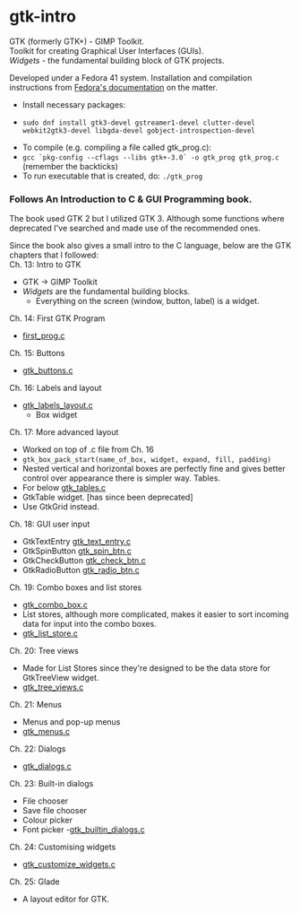 # gtk-intro

GTK (formerly GTK+) - GIMP Toolkit.  
Toolkit for creating Graphical User Interfaces (GUIs).  
*Widgets* - the fundamental building block of GTK projects. 

Developed under a Fedora 41 system.
Installation and compilation instructions from [Fedora's documentation](https://developer.fedoraproject.org/tech/languages/c/gtk.html) on the matter.
- Install necessary packages:
- ```
  sudo dnf install gtk3-devel gstreamer1-devel clutter-devel webkit2gtk3-devel libgda-devel gobject-introspection-devel
  ```
- To compile (e.g. compiling a file called gtk_prog.c):
- ``gcc `pkg-config --cflags --libs gtk+-3.0` -o gtk_prog gtk_prog.c`` (remember the backticks)  
- To run executable that is created, do: `./gtk_prog`

### Follows An Introduction to C & GUI Programming book.  
The book used GTK 2 but I utilized GTK 3. Although some functions where deprecated I've searched and made use of the recommended ones.

Since the book also gives a small intro to the C language, below are the GTK chapters that I followed:  
Ch. 13: Intro to GTK  
- GTK -> GIMP Toolkit
- *Widgets* are the fundamental building blocks.
  - Everything on the screen (window, button, label) is a widget.

Ch. 14: First GTK Program  
- [first_prog.c](first_prog.c) 

Ch. 15: Buttons  
- [gtk_buttons.c](gtk_buttons.c)

Ch. 16: Labels and layout  
- [gtk_labels_layout.c](gtk_labels_layout.c) 
  - Box widget

Ch. 17: More advanced layout
- Worked on top of .c file from Ch. 16 
- `gtk_box_pack_start(name_of_box, widget, expand, fill, padding)`
- Nested vertical and horizontal boxes are perfectly fine and gives
better control over appearance there is simpler way. Tables.
- For below [gtk_tables.c](gtk_tables.c)
- GtkTable widget. [has since been deprecated]
- Use GtkGrid instead.

Ch. 18: GUI user input  
- GtkTextEntry [gtk_text_entry.c](gtk_text_entry.c)
- GtkSpinButton [gtk_spin_btn.c](gtk_spin_btn.c)
- GtkCheckButton [gtk_check_btn.c](gtk_check_btn.c)
- GtkRadioButton [gtk_radio_btn.c](gtk_radio_btn.c)

Ch. 19: Combo boxes and list stores 
- [gtk_combo_box.c](gtk_combo_box.c)
- List stores, although more complicated, makes it easier to sort incoming data for input into the combo boxes.
- [gtk_list_store.c](gtk_list_store.c)

Ch. 20: Tree views  
- Made for List Stores since they're designed to be the data store for GtkTreeView widget.
- [gtk_tree_views.c](gtk_tree_views.c)

Ch. 21: Menus 
- Menus and pop-up menus
- [gtk_menus.c](gtk_menus.c)

Ch. 22: Dialogs  
- [gtk_dialogs.c](gtk_dialogs.c)  

Ch. 23: Built-in dialogs  
- File chooser
- Save file chooser
- Colour picker
- Font picker
-[gtk_builtin_dialogs.c](gtk_builtin_dialogs.c)

Ch. 24: Customising widgets  
- [gtk_customize_widgets.c](gtk_customize_widgets.c)

Ch. 25: Glade  
- A layout editor for GTK.
